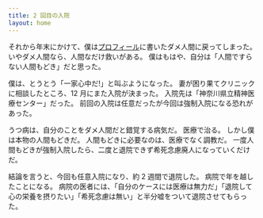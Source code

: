 ```yaml
---
title: 2 回目の入院
layout: home
---
```

それから年末にかけて、僕は[プロフィール](a.bio)に書いたダメ人間に戻ってしまった。
いやダメ人間なら、人間なだけ救いがある。
僕はもはや、自分は「人間ですらない人間もどき」だと思った。

僕は、とうとう「一家心中だ!」と叫ぶようになった。
妻が困り果てクリニックに相談したところ、12 月にまた入院が決まった。
入院先は「神奈川県立精神医療センター」だった。
前回の入院は任意だったが今回は強制入院になる恐れがあった。

うつ病は、自分のことをダメ人間だと錯覚する病気だ。
医療で治る。
しかし僕は本物の人間もどきだ。
人間もどきに必要なのは、医療でなく調教だ。
一度人間もどきが強制入院したら、二度と退院できず希死念慮廃人になっていくだけだ。

結論を言うと、今回も任意入院になり、約 2 週間で退院した。
病院で年を越したことになる。
病院の医者には、「自分のケースには医療は無力だ」「退院して心の栄養を摂りたい」「希死念慮は無い」と半分嘘をついて退院させてもらった。

